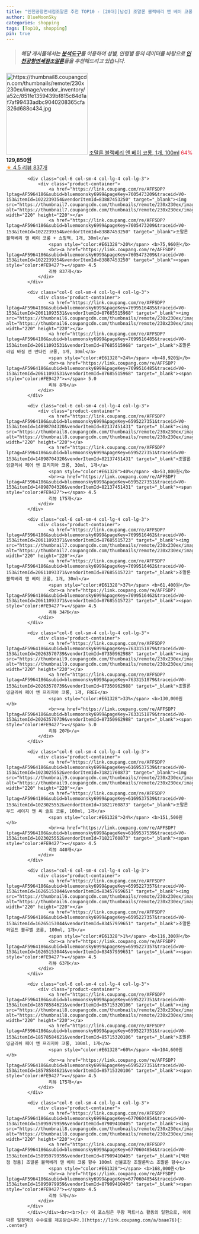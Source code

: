 ```yaml
---
title: "인천공항면세점조말론 추천 TOP10 - [20대][남성] 조말론 블랙베리 앤 베이 코롱, 1개, 100ml"
author: BlueMoonSky
categories: shopping
tags: [Top10, shopping]
pin: true
---
```


> ##### 해당 게시물에서는 [**분석도구**](https://itemscout.io/)를 이용하여 **성별**, **연령별** 등의 데이터를 바탕으로 [**인천공항면세점조말론**](https://link.coupang.com/a/baae76)들을 추천해드리고 있습니다.
<div class="container"><div class="row">
            <div class="col-6 col-sm-4 col-lg-4 col-lg-3">
                <div class="product-container">
                    <a href="https://link.coupang.com/re/AFFSDP?lptag=AF5964186&subid=bluemoonsky6999&pageKey=7605473209&traceid=V0-153&itemId=9541365182&vendorItemId=87624748318" target="_blank"><img src="https://thumbnail8.coupangcdn.com/thumbnails/remote/230x230ex/image/vendor_inventory/a52c/851fe1359439bf815c84d1af7af99433adbc9040208365cfa326d688c434.jpg" alt="https://thumbnail8.coupangcdn.com/thumbnails/remote/230x230ex/image/vendor_inventory/a52c/851fe1359439bf815c84d1af7af99433adbc9040208365cfa326d688c434.jpg" width="220" height="220"></a>
                    <a href="https://link.coupang.com/re/AFFSDP?lptag=AF5964186&subid=bluemoonsky6999&pageKey=7605473209&traceid=V0-153&itemId=9541365182&vendorItemId=87624748318" target="_blank">조말론 블랙베리 앤 베이 코롱, 1개, 100ml</a>
                    <span style="color:#E61328">64%</span> <b>129,850원</b>
                    <br><a href="https://link.coupang.com/re/AFFSDP?lptag=AF5964186&subid=bluemoonsky6999&pageKey=7605473209&traceid=V0-153&itemId=9541365182&vendorItemId=87624748318" target="_blank"><span style="color:#FE9427">★</span> 4.5
                    리뷰 837개</a>
                </div>
            </div>
            
            <div class="col-6 col-sm-4 col-lg-4 col-lg-3">
                <div class="product-container">
                    <a href="https://link.coupang.com/re/AFFSDP?lptag=AF5964186&subid=bluemoonsky6999&pageKey=7605473209&traceid=V0-153&itemId=1022239354&vendorItemId=83887453250" target="_blank"><img src="https://thumbnail7.coupangcdn.com/thumbnails/remote/230x230ex/image/vendor_inventory/70be/35cfe5a46d9e864cbda0772bc61e609b02f81c2ec81c437bdb107344fdf3.jpg" alt="https://thumbnail7.coupangcdn.com/thumbnails/remote/230x230ex/image/vendor_inventory/70be/35cfe5a46d9e864cbda0772bc61e609b02f81c2ec81c437bdb107344fdf3.jpg" width="220" height="220"></a>
                    <a href="https://link.coupang.com/re/AFFSDP?lptag=AF5964186&subid=bluemoonsky6999&pageKey=7605473209&traceid=V0-153&itemId=1022239354&vendorItemId=83887453250" target="_blank">조말론 블랙베리 앤 베이 코롱 + 쇼핑백, 1개, 30ml</a>
                    <span style="color:#E61328">20%</span> <b>75,960원</b>
                    <br><a href="https://link.coupang.com/re/AFFSDP?lptag=AF5964186&subid=bluemoonsky6999&pageKey=7605473209&traceid=V0-153&itemId=1022239354&vendorItemId=83887453250" target="_blank"><span style="color:#FE9427">★</span> 4.5
                    리뷰 837개</a>
                </div>
            </div>
            
            <div class="col-6 col-sm-4 col-lg-4 col-lg-3">
                <div class="product-container">
                    <a href="https://link.coupang.com/re/AFFSDP?lptag=AF5964186&subid=bluemoonsky6999&pageKey=7699516485&traceid=V0-153&itemId=20611093531&vendorItemId=87685515968" target="_blank"><img src="https://thumbnail6.coupangcdn.com/thumbnails/remote/230x230ex/image/vendor_inventory/1def/923f7825ca3461ce9d238c255252e11b6bc4bf19def3ce01322f3a840ac7.JPG" alt="https://thumbnail6.coupangcdn.com/thumbnails/remote/230x230ex/image/vendor_inventory/1def/923f7825ca3461ce9d238c255252e11b6bc4bf19def3ce01322f3a840ac7.JPG" width="220" height="220"></a>
                    <a href="https://link.coupang.com/re/AFFSDP?lptag=AF5964186&subid=bluemoonsky6999&pageKey=7699516485&traceid=V0-153&itemId=20611093531&vendorItemId=87685515968" target="_blank">조말론 라임 바질 앤 만다린 코롱, 1개, 30ml</a>
                    <span style="color:#E61328">24%</span> <b>48,920원</b>
                    <br><a href="https://link.coupang.com/re/AFFSDP?lptag=AF5964186&subid=bluemoonsky6999&pageKey=7699516485&traceid=V0-153&itemId=20611093531&vendorItemId=87685515968" target="_blank"><span style="color:#FE9427">★</span> 5.0
                    리뷰 8개</a>
                </div>
            </div>
            
            <div class="col-6 col-sm-4 col-lg-4 col-lg-3">
                <div class="product-container">
                    <a href="https://link.coupang.com/re/AFFSDP?lptag=AF5964186&subid=bluemoonsky6999&pageKey=6595227351&traceid=V0-153&itemId=14898704320&vendorItemId=82137451431" target="_blank"><img src="https://thumbnail8.coupangcdn.com/thumbnails/remote/230x230ex/image/vendor_inventory/f956/c78d460ef1989536cd75641a011675daa49012416e1e6346414ad0b98a15.png" alt="https://thumbnail8.coupangcdn.com/thumbnails/remote/230x230ex/image/vendor_inventory/f956/c78d460ef1989536cd75641a011675daa49012416e1e6346414ad0b98a15.png" width="220" height="220"></a>
                    <a href="https://link.coupang.com/re/AFFSDP?lptag=AF5964186&subid=bluemoonsky6999&pageKey=6595227351&traceid=V0-153&itemId=14898704320&vendorItemId=82137451431" target="_blank">조말론 잉글리쉬 페어 앤 프리지아 코롱, 30ml, 1개</a>
                    <span style="color:#E61328">40%</span> <b>53,800원</b>
                    <br><a href="https://link.coupang.com/re/AFFSDP?lptag=AF5964186&subid=bluemoonsky6999&pageKey=6595227351&traceid=V0-153&itemId=14898704320&vendorItemId=82137451431" target="_blank"><span style="color:#FE9427">★</span> 4.5
                    리뷰 175개</a>
                </div>
            </div>
            
            <div class="col-6 col-sm-4 col-lg-4 col-lg-3">
                <div class="product-container">
                    <a href="https://link.coupang.com/re/AFFSDP?lptag=AF5964186&subid=bluemoonsky6999&pageKey=7699516462&traceid=V0-153&itemId=20611093371&vendorItemId=87685515723" target="_blank"><img src="https://thumbnail7.coupangcdn.com/thumbnails/remote/230x230ex/image/vendor_inventory/bbea/5249b4d028365e712302f4c889102b146dfb6f991c4f2a7225bad0c4b07c.JPG" alt="https://thumbnail7.coupangcdn.com/thumbnails/remote/230x230ex/image/vendor_inventory/bbea/5249b4d028365e712302f4c889102b146dfb6f991c4f2a7225bad0c4b07c.JPG" width="220" height="220"></a>
                    <a href="https://link.coupang.com/re/AFFSDP?lptag=AF5964186&subid=bluemoonsky6999&pageKey=7699516462&traceid=V0-153&itemId=20611093371&vendorItemId=87685515723" target="_blank">조말론 블랙베리 앤 베이 코롱, 1개, 30ml</a>
                    <span style="color:#E61328">37%</span> <b>61,400원</b>
                    <br><a href="https://link.coupang.com/re/AFFSDP?lptag=AF5964186&subid=bluemoonsky6999&pageKey=7699516462&traceid=V0-153&itemId=20611093371&vendorItemId=87685515723" target="_blank"><span style="color:#FE9427">★</span> 4.5
                    리뷰 34개</a>
                </div>
            </div>
            
            <div class="col-6 col-sm-4 col-lg-4 col-lg-3">
                <div class="product-container">
                    <a href="https://link.coupang.com/re/AFFSDP?lptag=AF5964186&subid=bluemoonsky6999&pageKey=7633151879&traceid=V0-153&itemId=20263570739&vendorItemId=87350962988" target="_blank"><img src="https://thumbnail9.coupangcdn.com/thumbnails/remote/230x230ex/image/vendor_inventory/01e5/cb09d11a26b2f4ee6c7721b2bfba63e60062aca30550ea480c91f355a6ff.jpg" alt="https://thumbnail9.coupangcdn.com/thumbnails/remote/230x230ex/image/vendor_inventory/01e5/cb09d11a26b2f4ee6c7721b2bfba63e60062aca30550ea480c91f355a6ff.jpg" width="220" height="220"></a>
                    <a href="https://link.coupang.com/re/AFFSDP?lptag=AF5964186&subid=bluemoonsky6999&pageKey=7633151879&traceid=V0-153&itemId=20263570739&vendorItemId=87350962988" target="_blank">조말론 잉글리쉬 페어 앤 프리지아 코롱, 1개, FREE</a>
                    <span style="color:#E61328">33%</span> <b>130,000원</b>
                    <br><a href="https://link.coupang.com/re/AFFSDP?lptag=AF5964186&subid=bluemoonsky6999&pageKey=7633151879&traceid=V0-153&itemId=20263570739&vendorItemId=87350962988" target="_blank"><span style="color:#FE9427">★</span> 5.0
                    리뷰 20개</a>
                </div>
            </div>
            
            <div class="col-6 col-sm-4 col-lg-4 col-lg-3">
                <div class="product-container">
                    <a href="https://link.coupang.com/re/AFFSDP?lptag=AF5964186&subid=bluemoonsky6999&pageKey=6169537539&traceid=V0-153&itemId=1023025552&vendorItemId=71821760873" target="_blank"><img src="https://thumbnail9.coupangcdn.com/thumbnails/remote/230x230ex/image/vendor_inventory/c1c1/d7be414f7f92c40a1e19b1845acf24ba490857fe1a227db5b376a2d7911f.jpg" alt="https://thumbnail9.coupangcdn.com/thumbnails/remote/230x230ex/image/vendor_inventory/c1c1/d7be414f7f92c40a1e19b1845acf24ba490857fe1a227db5b376a2d7911f.jpg" width="220" height="220"></a>
                    <a href="https://link.coupang.com/re/AFFSDP?lptag=AF5964186&subid=bluemoonsky6999&pageKey=6169537539&traceid=V0-153&itemId=1023025552&vendorItemId=71821760873" target="_blank">조말론 우드 세이지 앤 씨 솔트 코롱, 100ml, 1개</a>
                    <span style="color:#E61328">24%</span> <b>151,500원</b>
                    <br><a href="https://link.coupang.com/re/AFFSDP?lptag=AF5964186&subid=bluemoonsky6999&pageKey=6169537539&traceid=V0-153&itemId=1023025552&vendorItemId=71821760873" target="_blank"><span style="color:#FE9427">★</span> 4.5
                    리뷰 440개</a>
                </div>
            </div>
            
            <div class="col-6 col-sm-4 col-lg-4 col-lg-3">
                <div class="product-container">
                    <a href="https://link.coupang.com/re/AFFSDP?lptag=AF5964186&subid=bluemoonsky6999&pageKey=6595227357&traceid=V0-153&itemId=16265153044&vendorItemId=83457959651" target="_blank"><img src="https://thumbnail6.coupangcdn.com/thumbnails/remote/230x230ex/image/vendor_inventory/3642/8e9d470eb3a42ec788d8dd27b25b0384c9786a23745eedca0fd986f5a265.png" alt="https://thumbnail6.coupangcdn.com/thumbnails/remote/230x230ex/image/vendor_inventory/3642/8e9d470eb3a42ec788d8dd27b25b0384c9786a23745eedca0fd986f5a265.png" width="220" height="220"></a>
                    <a href="https://link.coupang.com/re/AFFSDP?lptag=AF5964186&subid=bluemoonsky6999&pageKey=6595227357&traceid=V0-153&itemId=16265153044&vendorItemId=83457959651" target="_blank">조말론 와일드 블루벨 코롱, 100ml, 1개</a>
                    <span style="color:#E61328">1%</span> <b>116,300원</b>
                    <br><a href="https://link.coupang.com/re/AFFSDP?lptag=AF5964186&subid=bluemoonsky6999&pageKey=6595227357&traceid=V0-153&itemId=16265153044&vendorItemId=83457959651" target="_blank"><span style="color:#FE9427">★</span> 4.5
                    리뷰 63개</a>
                </div>
            </div>
            
            <div class="col-6 col-sm-4 col-lg-4 col-lg-3">
                <div class="product-container">
                    <a href="https://link.coupang.com/re/AFFSDP?lptag=AF5964186&subid=bluemoonsky6999&pageKey=6595227351&traceid=V0-153&itemId=18578584621&vendorItemId=85715320106" target="_blank"><img src="https://thumbnail8.coupangcdn.com/thumbnails/remote/230x230ex/image/vendor_inventory/1cfe/37a2553377c2ed98a17fa355575ec18847d2070e11bc3a78c167d87965b1.jpg" alt="https://thumbnail8.coupangcdn.com/thumbnails/remote/230x230ex/image/vendor_inventory/1cfe/37a2553377c2ed98a17fa355575ec18847d2070e11bc3a78c167d87965b1.jpg" width="220" height="220"></a>
                    <a href="https://link.coupang.com/re/AFFSDP?lptag=AF5964186&subid=bluemoonsky6999&pageKey=6595227351&traceid=V0-153&itemId=18578584621&vendorItemId=85715320106" target="_blank">조말론 잉글리쉬 페어 앤 프리지아 코롱, 100ml, 1개</a>
                    <span style="color:#E61328">60%</span> <b>104,600원</b>
                    <br><a href="https://link.coupang.com/re/AFFSDP?lptag=AF5964186&subid=bluemoonsky6999&pageKey=6595227351&traceid=V0-153&itemId=18578584621&vendorItemId=85715320106" target="_blank"><span style="color:#FE9427">★</span> 4.5
                    리뷰 175개</a>
                </div>
            </div>
            
            <div class="col-6 col-sm-4 col-lg-4 col-lg-3">
                <div class="product-container">
                    <a href="https://link.coupang.com/re/AFFSDP?lptag=AF5964186&subid=bluemoonsky6999&pageKey=6770604854&traceid=V0-153&itemId=15895979959&vendorItemId=87909410405" target="_blank"><img src="https://thumbnail8.coupangcdn.com/thumbnails/remote/230x230ex/image/vendor_inventory/dea4/b1546139a885f2a45b5f8e7860460cd68ec3d9329827bd0a646a22a43ce1.jpg" alt="https://thumbnail8.coupangcdn.com/thumbnails/remote/230x230ex/image/vendor_inventory/dea4/b1546139a885f2a45b5f8e7860460cd68ec3d9329827bd0a646a22a43ce1.jpg" width="220" height="220"></a>
                    <a href="https://link.coupang.com/re/AFFSDP?lptag=AF5964186&subid=bluemoonsky6999&pageKey=6770604854&traceid=V0-153&itemId=15895979959&vendorItemId=87909410405" target="_blank">[백화점 정품] 조말론 블랙베리 앤 베이 코롱 향수 100ml 선물포장 조말론박스 조말론 향수</a>
                    <span style="color:#E61328"></span> <b>168,000원</b>
                    <br><a href="https://link.coupang.com/re/AFFSDP?lptag=AF5964186&subid=bluemoonsky6999&pageKey=6770604854&traceid=V0-153&itemId=15895979959&vendorItemId=87909410405" target="_blank"><span style="color:#FE9427">★</span> 4.5
                    리뷰 5개</a>
                </div>
            </div>
            </div></div><br><br>[👉 이 포스팅은 쿠팡 파트너스 활동의 일환으로, 이에 따른 일정액의 수수료를 제공받습니다.](https://link.coupang.com/a/baae76){: .center}